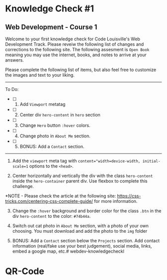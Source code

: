 # Knowledge Check #1
## Web Development - Course 1

Welcome to your first knowledge check for Code Louisville's Web Development Track. Please reveiw the following list of changes and corrections to the following site. The following assesment is `Open Book` meaning you may use the internet, books, and notes to arrive at your answers. 


Please complete the following list of items, but also feel free to customize the images and text to your liking. 

---

To Do:

- [ ] 1. Add `Viewport` metatag
- [ ] 2. Center div `hero-content` in `hero` section
- [ ] 3. Change `Hero` button `:hover` colors.
- [ ] 4. Change photo in `About Me` section.
- [ ] 5. BONUS: Add a `Contact` section.

---

1. Add the `viewport` meta tag with `content="width=device-width, initial-scale=1` options to the `<head>`.

2. Center horizontally and vertically the div with the class `hero-content` inside the `hero-container` parent div. Use flexbox to complete this challenge. 

*NOTE - Please check the article at the following site: https://css-tricks.com/centering-css-complete-guide/ for more information.

3. Change the `:hover` background and border color for the class `.btn` in the div `hero-content` to the color: `#74b44a`. 

4. Switch out cat photo in `About Me` section, with a photo of your own choosing. You must download and add the photo to the `img` folder 

5. BONUS: Add a `Contact` section below the `Projects` section. Add contact information (real/fake use your best judgement), social media, links, embed a google map, etc.# webdev-knowledgecheckl
# QR-Code
